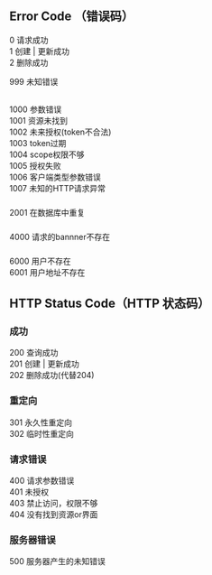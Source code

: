 # 
## Error Code （错误码）

0 请求成功<br>
1 创建 | 更新成功<br>
2 删除成功<br>

999 未知错误<br>

## 
1000 参数错误<br>
1001 资源未找到<br>
1002 未来授权(token不合法)<br>
1003 token过期<br>
1004 scope权限不够<br>
1005 授权失败<br>
1006 客户端类型参数错误<br>
1007 未知的HTTP请求异常<br>

###
2001 在数据库中重复<br>

###
4000 请求的bannner不存在<br>

### 
6000 用户不存在<br>
6001 用户地址不存在<br>

## HTTP Status Code（HTTP 状态码）
### 成功
200 查询成功<br>
201 创建 | 更新成功<br>
202 删除成功(代替204)<br>

### 重定向
301 永久性重定向<br>
302 临时性重定向<br>

### 请求错误
400 请求参数错误<br>
401 未授权<br>
403 禁止访问，权限不够<br>
404 没有找到资源or界面<br>

### 服务器错误
500 服务器产生的未知错误<br>
